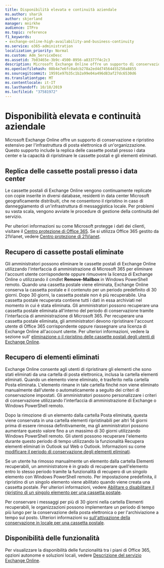```yaml
---
title: Disponibilità elevata e continuità aziendale
ms.author: sharik
author: skjerland
manager: mnirkhe
audience: ITPro
ms.topic: reference
f1_keywords:
- exchange-online-high-availability-and-business-continuity
ms.service: o365-administration
localization_priority: Normal
ms.custom: Adm_ServiceDesc
ms.assetid: 7b03465e-3b9c-4500-8956-a83377f4c2c3
description: Microsoft Exchange Online offre un supporto di conservazione e ripristino estensivo per l'infrastruttura di posta elettronica di un'organizzazione. Questo supporto include la replica delle cassette postali presso i data center e la capacità di ripristinare le cassette postali e gli elementi eliminati.
ms.openlocfilehash: 08b4e7e6fc0adcb278a2ed4d74564455250a8855
ms.sourcegitcommit: 19591e97b35c1b2a99e04a496d83af27dc6530d6
ms.translationtype: MT
ms.contentlocale: it-IT
ms.lasthandoff: 10/18/2019
ms.locfileid: "37581972"
---
```

# <a name="high-availability-and-business-continuity"></a>Disponibilità elevata e continuità aziendale

Microsoft Exchange Online offre un supporto di conservazione e ripristino estensivo per l'infrastruttura di posta elettronica di un'organizzazione. Questo supporto include la replica delle cassette postali presso i data center e la capacità di ripristinare le cassette postali e gli elementi eliminati.
  
## <a name="mailbox-replication-at-data-centers"></a>Replica delle cassette postali presso i data center

Le cassette postali di Exchange Online vengono continuamente replicate con copie inserite in diversi database, residenti in data center Microsoft geograficamente distribuiti, che ne consentono il ripristino in caso di danneggiamento di un'infrastruttura di messaggistica locale. Per problemi su vasta scala, vengono avviate le procedure di gestione della continuità del servizio.
  
Per ulteriori informazioni su come Microsoft protegge i dati dei clienti, visitare il [Centro protezione di Office 365](https://go.microsoft.com/fwlink/p/?LinkId=299135). Se si utilizza Office 365 gestito da 21Vianet, vedere [Centro protezione di 21Vianet](http://www.21vbluecloud.com/office365/trustcenter/onlineservices.mdl).
  
## <a name="deleted-mailbox-recovery"></a>Recupero di cassette postali eliminate

Gli amministratori possono eliminare le cassette postali di Exchange Online utilizzando l'interfaccia di amministrazione di Microsoft 365 per eliminare l'account utente corrispondente oppure rimuovere la licenza di Exchange Online o utilizzando il cmdlet **Remove-Mailbox** in Windows PowerShell remoto. Quando una cassetta postale viene eliminata, Exchange Online conserva la cassetta postale e il contenuto per un periodo predefinito di 30 giorni. Dopo 30 giorni, la cassetta postale non è più recuperabile. Una cassetta postale recuperata contiene tutti i dati in essa archiviati nel momento in cui è stata eliminata. Gli amministratori possono recuperare una cassetta postale eliminata all'interno del periodo di conservazione tramite l'interfaccia di amministrazione di Microsoft 365. Per recuperare una cassetta postale eliminata, gli amministratori devono ripristinare l'account utente di Office 365 corrispondente oppure riassegnare una licenza di Exchange Online all'account utente. Per ulteriori informazioni, vedere la sezione sull' [eliminazione o il ripristino delle cassette postali degli utenti di Exchange Online](https://go.microsoft.com/fwlink/p/?LinkId=286992).
  
## <a name="deleted-item-recovery"></a>Recupero di elementi eliminati

Exchange Online consente agli utenti di ripristinare gli elementi che sono stati eliminati da una cartella di posta elettronica, inclusa la cartella elementi eliminati. Quando un elemento viene eliminato, è trasferito nella cartella Posta eliminata. L'elemento rimane in tale cartella finché non viene eliminato manualmente dall'utente o automaticamente a seguito dei criteri di conservazione impostati. Gli amministratori possono personalizzare i criteri di conservazione utilizzando l'interfaccia di amministrazione di Exchange o Windows PowerShell remoto.
  
Dopo la rimozione di un elemento dalla cartella Posta eliminata, questa viene conservata in una cartella elementi ripristinabili per altri 14 giorni prima di essere rimossa definitivamente, ma gli amministratori possono aumentare questo valore fino a un massimo di 30 giorni utilizzando Windows PowerShell remoto. Gli utenti possono recuperare l'elemento durante questo periodo di tempo utilizzando la funzionalità Recupera elementi eliminati in Outlook sul Web o Outlook. Informazioni su come [modificare il periodo di conservazione degli elementi eliminati](https://go.microsoft.com/fwlink/p/?LinkId=286940).
  
Se un utente ha rimosso manualmente un elemento dalla cartella Elementi recuperabili, un amministratore è in grado di recuperare quell'elemento entro lo stesso periodo tramite la funzionalità di recupero di un singolo elemento con Windows PowerShell remoto. Per impostazione predefinita, il ripristino di un singolo elemento viene abilitato quando viene creata una cassetta postale. Per ulteriori informazioni, vedere [Abilitare o disabilitare il ripristino di un singolo elemento per una cassetta postale](https://go.microsoft.com/fwlink/p/?LinkID=286941).
  
Per conservare i messaggi per più di 30 giorni nella cartella Elementi recuperabili, le organizzazioni possono implementare un periodo di tempo più lungo per la conservazione della posta elettronica o per l'archiviazione a tempo sul posto. Ulteriori informazioni su [sull'attivazione della conservazione in locale per una cassetta postale](https://go.microsoft.com/fwlink/p/?LinkId=271746).
  
## <a name="feature-availability"></a>Disponibilità delle funzionalità

Per visualizzare la disponibilità delle funzionalità tra i piani di Office 365, opzioni autonome e soluzioni locali, vedere [Descrizione del servizio Exchange Online](exchange-online-service-description.md).
  